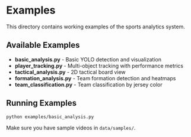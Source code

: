 # Examples

This directory contains working examples of the sports analytics system.

## Available Examples

- **basic_analysis.py** - Basic YOLO detection and visualization
- **player_tracking.py** - Multi-object tracking with performance metrics
- **tactical_analysis.py** - 2D tactical board view
- **formation_analysis.py** - Team formation detection and heatmaps
- **team_classification.py** - Team classification by jersey color

## Running Examples

```bash
python examples/basic_analysis.py
```

Make sure you have sample videos in `data/samples/`.
